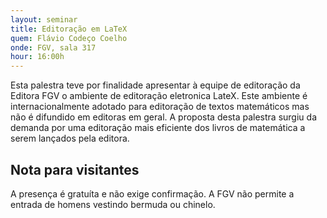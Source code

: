 ```yaml
---
layout: seminar
title: Editoração em LaTeX
quem: Flávio Codeço Coelho
onde: FGV, sala 317
hour: 16:00h
---
```


Esta palestra teve por finalidade apresentar à equipe de editoração da
Editora FGV o ambiente de editoração eletronica LateX.  Este ambiente
é internacionalmente adotado para editoração de textos matemáticos mas
não é difundido em editoras em geral. A proposta desta palestra surgiu
da demanda por uma editoração mais eficiente dos livros de matemática
a serem lançados pela editora.

## Nota para visitantes

A presença é gratuíta e não exige confirmação. A FGV não permite a
entrada de homens vestindo bermuda ou chinelo.
